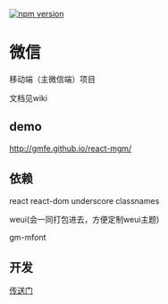 [![npm version](https://badge.fury.io/js/react-mgm.svg)](https://badge.fury.io/js/react-mgm)

# 微信
移动端（主微信端）项目

文档见wiki

## demo
http://gmfe.github.io/react-mgm/

## 依赖
react
react-dom
underscore
classnames

weui(会一同打包进去，方便定制weui主题)

gm-mfont

## 开发
[传送门](./README.dev.md)
